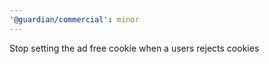 ```yaml
---
'@guardian/commercial': minor
---
```


Stop setting the ad free cookie when a users rejects cookies
